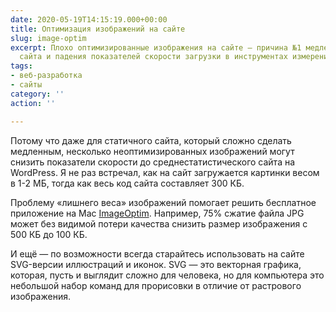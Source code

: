 ```yaml
---
date: 2020-05-19T14:15:19.000+00:00
title: Оптимизация изображений на сайте
slug: image-optim
excerpt: Плохо оптимизированные изображения на сайте — причина №1 медленной загрузки
  сайта и падения показателей скорости загрузки в инструментах измерения. Почему №1?
tags:
- веб-разработка
- сайты
category: ''
action: ''

---
```

Потому что даже для статичного сайта, который сложно сделать медленным, несколько неоптимизированных изображений могут снизить показатели скорости до среднестатистического сайта на WordPress. Я не раз встречал, как на сайт загружается картинки весом в 1-2 МБ, тогда как весь код сайта составляет 300 КБ.

Проблему «лишнего веса» изображений помогает решить бесплатное приложение на Mac [ImageOptim](https://imageoptim.com/mac). Например, 75% сжатие файла JPG может без видимой потери качества снизить размер изображения с 500 КБ до 100 КБ.

И ещё — по возможности всегда старайтесь использовать на сайте SVG-версии иллюстраций и иконок. SVG — это векторная графика, которая, пусть и выглядит сложно для человека, но для компьютера это небольшой набор команд для прорисовки в отличие от растрового изображения.